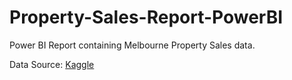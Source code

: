 # Property-Sales-Report-PowerBI
Power BI Report containing Melbourne Property Sales data.

Data Source: [Kaggle](https://www.kaggle.com/datasets/amalab182/property-salesmelbourne-city)
